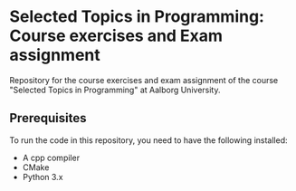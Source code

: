 # Selected Topics in Programming: Course exercises and Exam assignment    
Repository for the course exercises and exam assignment of the course "Selected Topics in Programming" at Aalborg University.

## Prerequisites
To run the code in this repository, you need to have the following installed:
- A cpp compiler
- CMake
- Python 3.x
  
